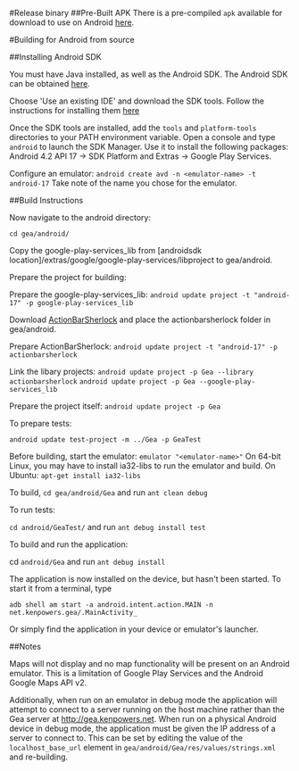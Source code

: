 #Release binary
##Pre-Built APK
There is a pre-compiled `apk` available for download to use on Android [here](https://s3.amazonaws.com/OpenGea/GeaBETA.apk).

#Building for Android from source

##Installing Android SDK

You must have Java installed, as well as the Android SDK. The Android SDK can be obtained [here](
http://developer.android.com/sdk/index.html).

Choose 'Use an existing IDE' and download the SDK tools. Follow the instructions for installing them [here](http://developer.android.com/sdk/installing/index.html)

Once the SDK tools are installed, add the `tools` and `platform-tools` directories to your PATH environment variable. Open a console and type `android` to launch the SDK Manager. Use it to install the following packages: Android 4.2 API 17 -> SDK Platform and Extras -> Google Play Services.

Configure an emulator: `android create avd -n <emulator-name> -t android-17`
Take note of the name you chose for the emulator.

##Build Instructions

Now navigate to the android directory:

`cd gea/android/`

Copy the google-play-services_lib from [androidsdk location]/extras/google/google-play-services/libproject to gea/android. 

Prepare the project for building:

Prepare the google-play-services_lib: `android update project -t "android-17" -p google-play-services_lib`

Download [ActionBarSherlock](http://actionbarsherlock.com/) and place the actionbarsherlock folder in gea/android.

Prepare ActionBarSherlock: `android update project -t "android-17" -p actionbarsherlock`

Link the libary projects: 
`android update project -p Gea --library actionbarsherlock`
`android update project -p Gea --google-play-services_lib`

Prepare the project itself: `android update project -p Gea`

To prepare tests:

`android update test-project -m ../Gea -p GeaTest`

Before building, start the emulator: `emulator "<emulator-name>"`
On 64-bit Linux, you may have to install ia32-libs to run the emulator and build. On Ubuntu: `apt-get install ia32-libs`

To build, `cd gea/android/Gea` and run `ant clean debug`

To run tests:

`cd android/GeaTest/` and run `ant debug install test`

To build and run the application:

cd `android/Gea` and run `ant debug install`

The application is now installed on the device, but hasn't been started. To start it from a terminal, type

`adb shell am start -a android.intent.action.MAIN -n net.kenpowers.gea/.MainActivity_`

Or simply find the application in your device or emulator's launcher.

##Notes

Maps will not display and no map functionality will be present on an Android emulator. This is a limitation of Google Play Services and the Android Google Maps API v2.

Additionally, when run on an emulator in debug mode the application will attempt to connect to a server running on the host machine rather than the Gea server at http://gea.kenpowers.net. When run on a physical Android device in debug mode, the application must be given the IP address of a server to connect to. This can be set by editing the value of the `localhost_base_url` element in `gea/android/Gea/res/values/strings.xml` and re-building.



